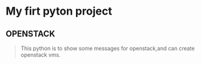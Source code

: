 # My firt pyton project
## OPENSTACK
> This python is to show some messages for openstack,and can create openstack vms.
